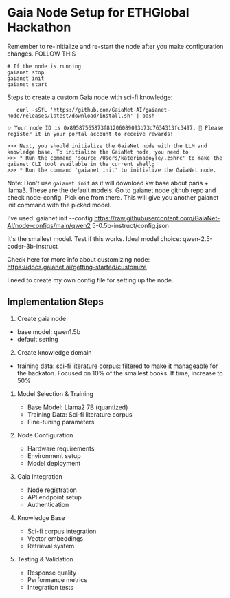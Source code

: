 # Gaia Node Setup for ETHGlobal Hackathon

Remember to re-initialize and re-start the node after you make configuration changes.
FOLLOW THIS

```
# If the node is running
gaianet stop
gaianet init
gaianet start
```

Steps to create a custom Gaia node with sci-fi knowledge:

```install gaianet cli
   curl -sSfL 'https://github.com/GaiaNet-AI/gaianet-node/releases/latest/download/install.sh' | bash
```

```
✨ Your node ID is 0x89587565873f81206089093b73d7634313fc3497. 🌟 Please register it in your portal account to receive rewards!

>>> Next, you should initialize the GaiaNet node with the LLM and knowledge base. To initialize the GaiaNet node, you need to
>>> * Run the command 'source /Users/katerinadoyle/.zshrc' to make the gaianet CLI tool available in the current shell;
>>> * Run the command 'gaianet init' to initialize the GaiaNet node.
```

Note: Don't use `gaianet init` as it will download kw base about paris + llama3. These are the default models.
Go to gaianet node github repo and check node-config. Pick one from there.
This will give you another gaianet init command with the picked model.

I've used: gaianet init --config https://raw.githubusercontent.com/GaiaNet-AI/node-configs/main/qwen2 5-0.5b-instruct/config.json

It's the smallest model. Test if this works.
Ideal model choice: qwen-2.5-coder-3b-instruct

Check here for more info about customizing node: https://docs.gaianet.ai/getting-started/customize

I need to create my own config file for setting up the node.

## Implementation Steps

1. Create gaia node

- base model: qwen1.5b
- default setting

2. Create knowledge domain

- training data: sci-fi literature corpus: filtered to make it manageable for the hackaton. Focused on 10% of the smallest books. If time, increase to 50%

1. Model Selection & Training

   - Base Model: Llama2 7B (quantized)
   - Training Data: Sci-fi literature corpus
   - Fine-tuning parameters

2. Node Configuration

   - Hardware requirements
   - Environment setup
   - Model deployment

3. Gaia Integration

   - Node registration
   - API endpoint setup
   - Authentication

4. Knowledge Base

   - Sci-fi corpus integration
   - Vector embeddings
   - Retrieval system

5. Testing & Validation
   - Response quality
   - Performance metrics
   - Integration tests
